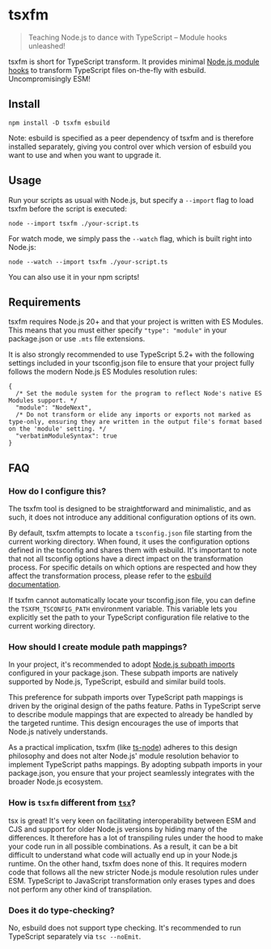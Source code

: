 # tsxfm

> Teaching Node.js to dance with TypeScript – Module hooks unleashed!

tsxfm is short for TypeScript transform. It provides minimal [Node.js module hooks](https://nodejs.org/dist/latest/docs/api/module.html#customization-hooks) to transform TypeScript files on-the-fly with esbuild. Uncompromisingly ESM!

## Install

```
npm install -D tsxfm esbuild
```

Note: esbuild is specified as a peer dependency of tsxfm and is therefore installed separately, giving you control over which version of esbuild you want to use and when you want to upgrade it.

## Usage

Run your scripts as usual with Node.js, but specify a `--import` flag to load tsxfm before the script is executed:

```
node --import tsxfm ./your-script.ts
```

For watch mode, we simply pass the `--watch` flag, which is built right into Node.js:

```
node --watch --import tsxfm ./your-script.ts
```

You can also use it in your npm scripts!

## Requirements

tsxfm requires Node.js 20+ and that your project is written with ES Modules. This means that you must either specify `"type": "module"` in your package.json or use `.mts` file extensions.

It is also strongly recommended to use TypeScript 5.2+ with the following settings included in your tsconfig.json file to ensure that your project fully follows the modern Node.js ES Modules resolution rules:

```jsonc
{
  /* Set the module system for the program to reflect Node's native ES Modules support. */
  "module": "NodeNext",
  /* Do not transform or elide any imports or exports not marked as type-only, ensuring they are written in the output file's format based on the 'module' setting. */
  "verbatimModuleSyntax": true
}
```

## FAQ

### How do I configure this?

The tsxfm tool is designed to be straightforward and minimalistic, and as such, it does not introduce any additional configuration options of its own.

By default, tsxfm attempts to locate a `tsconfig.json` file starting from the current working directory. When found, it uses the configuration options defined in the tsconfig and shares them with esbuild. It's important to note that not all tsconfig options have a direct impact on the transformation process. For specific details on which options are respected and how they affect the transformation process, please refer to the [esbuild documentation](https://esbuild.github.io/content-types/#tsconfig-json).

If tsxfm cannot automatically locate your tsconfig.json file, you can define the `TSXFM_TSCONFIG_PATH` environment variable. This variable lets you explicitly set the path to your TypeScript configuration file relative to the current working directory.

### How should I create module path mappings?

In your project, it's recommended to adopt [Node.js subpath imports](https://nodejs.org/api/packages.html#subpath-imports) configured in your package.json. These subpath imports are natively supported by Node.js, TypeScript, esbuild and similar build tools.

This preference for subpath imports over TypeScript path mappings is driven by the original design of the paths feature. Paths in TypeScript serve to describe module mappings that are expected to already be handled by the targeted runtime. This design encourages the use of imports that Node.js natively understands.

As a practical implication, tsxfm (like [ts-node](https://typestrong.org/ts-node/docs/paths#why-is-this-not-built-in-to-ts-node)) adheres to this design philosophy and does not alter Node.js' module resolution behavior to implement TypeScript paths mappings. By adopting subpath imports in your package.json, you ensure that your project seamlessly integrates with the broader Node.js ecosystem.

### How is `tsxfm` different from [`tsx`](https://github.com/esbuild-kit/tsx)?

tsx is great! It's very keen on facilitating interoperability between ESM and CJS and support for older Node.js versions by hiding many of the differences. It therefore has a lot of transpiling rules under the hood to make your code run in all possible combinations. As a result, it can be a bit difficult to understand what code will actually end up in your Node.js runtime. On the other hand, tsxfm does none of this. It requires modern code that follows all the new stricter Node.js module resolution rules under ESM. TypeScript to JavaScript transformation only erases types and does not perform any other kind of transpilation.

### Does it do type-checking?

No, esbuild does not support type checking. It's recommended to run TypeScript separately via `tsc --noEmit`.
